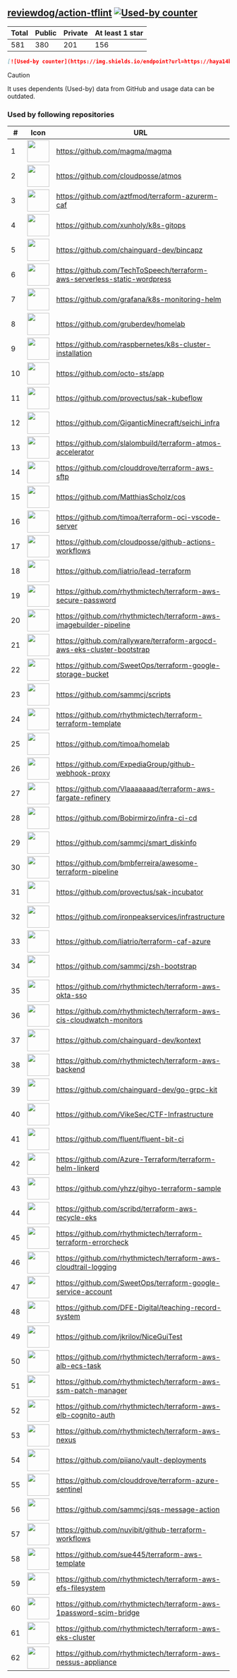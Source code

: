 





## [reviewdog/action-tflint](https://github.com/reviewdog/action-tflint) [![Used-by counter](https://img.shields.io/endpoint?url=https://haya14busa.github.io/github-used-by/data/reviewdog/action-tflint/shieldsio.json)](https://github.com/haya14busa/github-used-by/tree/main/repo/reviewdog/action-tflint)

| Total | Public | Private | At least 1 star
| ----- | ------ | ------- | ---------------
| 581 | 380 | 201 | 156 |

```md
[![Used-by counter](https://img.shields.io/endpoint?url=https://haya14busa.github.io/github-used-by/data/reviewdog/action-tflint/shieldsio.json)](https://github.com/haya14busa/github-used-by/tree/main/repo/reviewdog/action-tflint)
```

> [!CAUTION]
> It uses dependents (Used-by) data from GitHub and usage data can be outdated.

### Used by following repositories

| # | Icon | URL | Stars |
| -- | -- | -- | -- | 
|1|<img src="https://github.com/magma.png" width=50 height=50>|https://github.com/magma/magma|1661|
|2|<img src="https://github.com/cloudposse.png" width=50 height=50>|https://github.com/cloudposse/atmos|637|
|3|<img src="https://github.com/aztfmod.png" width=50 height=50>|https://github.com/aztfmod/terraform-azurerm-caf|534|
|4|<img src="https://github.com/xunholy.png" width=50 height=50>|https://github.com/xunholy/k8s-gitops|458|
|5|<img src="https://github.com/chainguard-dev.png" width=50 height=50>|https://github.com/chainguard-dev/bincapz|380|
|6|<img src="https://github.com/TechToSpeech.png" width=50 height=50>|https://github.com/TechToSpeech/terraform-aws-serverless-static-wordpress|192|
|7|<img src="https://github.com/grafana.png" width=50 height=50>|https://github.com/grafana/k8s-monitoring-helm|136|
|8|<img src="https://github.com/gruberdev.png" width=50 height=50>|https://github.com/gruberdev/homelab|122|
|9|<img src="https://github.com/raspbernetes.png" width=50 height=50>|https://github.com/raspbernetes/k8s-cluster-installation|113|
|10|<img src="https://github.com/octo-sts.png" width=50 height=50>|https://github.com/octo-sts/app|95|
|11|<img src="https://github.com/provectus.png" width=50 height=50>|https://github.com/provectus/sak-kubeflow|62|
|12|<img src="https://github.com/GiganticMinecraft.png" width=50 height=50>|https://github.com/GiganticMinecraft/seichi_infra|51|
|13|<img src="https://github.com/slalombuild.png" width=50 height=50>|https://github.com/slalombuild/terraform-atmos-accelerator|38|
|14|<img src="https://github.com/clouddrove.png" width=50 height=50>|https://github.com/clouddrove/terraform-aws-sftp|34|
|15|<img src="https://github.com/MatthiasScholz.png" width=50 height=50>|https://github.com/MatthiasScholz/cos|34|
|16|<img src="https://github.com/timoa.png" width=50 height=50>|https://github.com/timoa/terraform-oci-vscode-server|26|
|17|<img src="https://github.com/cloudposse.png" width=50 height=50>|https://github.com/cloudposse/github-actions-workflows|25|
|18|<img src="https://github.com/liatrio.png" width=50 height=50>|https://github.com/liatrio/lead-terraform|20|
|19|<img src="https://github.com/rhythmictech.png" width=50 height=50>|https://github.com/rhythmictech/terraform-aws-secure-password|18|
|20|<img src="https://github.com/rhythmictech.png" width=50 height=50>|https://github.com/rhythmictech/terraform-aws-imagebuilder-pipeline|18|
|21|<img src="https://github.com/rallyware.png" width=50 height=50>|https://github.com/rallyware/terraform-argocd-aws-eks-cluster-bootstrap|16|
|22|<img src="https://github.com/SweetOps.png" width=50 height=50>|https://github.com/SweetOps/terraform-google-storage-bucket|16|
|23|<img src="https://github.com/sammcj.png" width=50 height=50>|https://github.com/sammcj/scripts|14|
|24|<img src="https://github.com/rhythmictech.png" width=50 height=50>|https://github.com/rhythmictech/terraform-terraform-template|13|
|25|<img src="https://github.com/timoa.png" width=50 height=50>|https://github.com/timoa/homelab|12|
|26|<img src="https://github.com/ExpediaGroup.png" width=50 height=50>|https://github.com/ExpediaGroup/github-webhook-proxy|10|
|27|<img src="https://github.com/Vlaaaaaaad.png" width=50 height=50>|https://github.com/Vlaaaaaaad/terraform-aws-fargate-refinery|10|
|28|<img src="https://github.com/Bobirmirzo.png" width=50 height=50>|https://github.com/Bobirmirzo/infra-ci-cd|10|
|29|<img src="https://github.com/sammcj.png" width=50 height=50>|https://github.com/sammcj/smart_diskinfo|9|
|30|<img src="https://github.com/bmbferreira.png" width=50 height=50>|https://github.com/bmbferreira/awesome-terraform-pipeline|9|
|31|<img src="https://github.com/provectus.png" width=50 height=50>|https://github.com/provectus/sak-incubator|9|
|32|<img src="https://github.com/ironpeakservices.png" width=50 height=50>|https://github.com/ironpeakservices/infrastructure|9|
|33|<img src="https://github.com/liatrio.png" width=50 height=50>|https://github.com/liatrio/terraform-caf-azure|8|
|34|<img src="https://github.com/sammcj.png" width=50 height=50>|https://github.com/sammcj/zsh-bootstrap|8|
|35|<img src="https://github.com/rhythmictech.png" width=50 height=50>|https://github.com/rhythmictech/terraform-aws-okta-sso|8|
|36|<img src="https://github.com/rhythmictech.png" width=50 height=50>|https://github.com/rhythmictech/terraform-aws-cis-cloudwatch-monitors|8|
|37|<img src="https://github.com/chainguard-dev.png" width=50 height=50>|https://github.com/chainguard-dev/kontext|7|
|38|<img src="https://github.com/rhythmictech.png" width=50 height=50>|https://github.com/rhythmictech/terraform-aws-backend|7|
|39|<img src="https://github.com/chainguard-dev.png" width=50 height=50>|https://github.com/chainguard-dev/go-grpc-kit|7|
|40|<img src="https://github.com/VikeSec.png" width=50 height=50>|https://github.com/VikeSec/CTF-Infrastructure|7|
|41|<img src="https://github.com/fluent.png" width=50 height=50>|https://github.com/fluent/fluent-bit-ci|7|
|42|<img src="https://github.com/Azure-Terraform.png" width=50 height=50>|https://github.com/Azure-Terraform/terraform-helm-linkerd|7|
|43|<img src="https://github.com/yhzz.png" width=50 height=50>|https://github.com/yhzz/gihyo-terraform-sample|7|
|44|<img src="https://github.com/scribd.png" width=50 height=50>|https://github.com/scribd/terraform-aws-recycle-eks|7|
|45|<img src="https://github.com/rhythmictech.png" width=50 height=50>|https://github.com/rhythmictech/terraform-terraform-errorcheck|7|
|46|<img src="https://github.com/rhythmictech.png" width=50 height=50>|https://github.com/rhythmictech/terraform-aws-cloudtrail-logging|7|
|47|<img src="https://github.com/SweetOps.png" width=50 height=50>|https://github.com/SweetOps/terraform-google-service-account|7|
|48|<img src="https://github.com/DFE-Digital.png" width=50 height=50>|https://github.com/DFE-Digital/teaching-record-system|6|
|49|<img src="https://github.com/jkrilov.png" width=50 height=50>|https://github.com/jkrilov/NiceGuiTest|6|
|50|<img src="https://github.com/rhythmictech.png" width=50 height=50>|https://github.com/rhythmictech/terraform-aws-alb-ecs-task|6|
|51|<img src="https://github.com/rhythmictech.png" width=50 height=50>|https://github.com/rhythmictech/terraform-aws-ssm-patch-manager|6|
|52|<img src="https://github.com/rhythmictech.png" width=50 height=50>|https://github.com/rhythmictech/terraform-aws-elb-cognito-auth|6|
|53|<img src="https://github.com/rhythmictech.png" width=50 height=50>|https://github.com/rhythmictech/terraform-aws-nexus|6|
|54|<img src="https://github.com/piiano.png" width=50 height=50>|https://github.com/piiano/vault-deployments|5|
|55|<img src="https://github.com/clouddrove.png" width=50 height=50>|https://github.com/clouddrove/terraform-azure-sentinel|5|
|56|<img src="https://github.com/sammcj.png" width=50 height=50>|https://github.com/sammcj/sqs-message-action|5|
|57|<img src="https://github.com/nuvibit.png" width=50 height=50>|https://github.com/nuvibit/github-terraform-workflows|5|
|58|<img src="https://github.com/sue445.png" width=50 height=50>|https://github.com/sue445/terraform-aws-template|5|
|59|<img src="https://github.com/rhythmictech.png" width=50 height=50>|https://github.com/rhythmictech/terraform-aws-efs-filesystem|5|
|60|<img src="https://github.com/rhythmictech.png" width=50 height=50>|https://github.com/rhythmictech/terraform-aws-1password-scim-bridge|5|
|61|<img src="https://github.com/rhythmictech.png" width=50 height=50>|https://github.com/rhythmictech/terraform-aws-eks-cluster|5|
|62|<img src="https://github.com/rhythmictech.png" width=50 height=50>|https://github.com/rhythmictech/terraform-aws-nessus-appliance|5|
